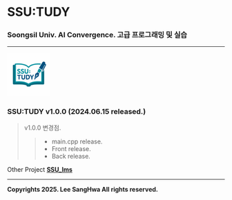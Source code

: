 # SSU:TUDY
### Soongsil Univ. AI Convergence. 고급 프로그래밍 및 실습
<hr/>
<img src="./icon/ssutudy_logo.png" width=100 height=100 />

### SSU:TUDY v1.0.0 (2024.06.15 released.)
> v1.0.0 변경점.
>> + main.cpp release.
>> + Front release.
>> + Back release.


Other Project **[SSU_lms](https://github.com/Stardust322/SSU_LMS)** 
<hr/>

__Copyrights 2025. Lee SangHwa All rights reserved.__